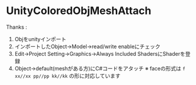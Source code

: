 # UnityColoredObjMeshAttach
Thanks :

1. Objをunityインポート
2. インポートしたObject->Model->read/write enableにチェック
3. Edit->Project Setting->Graphics->Always Included ShadersにShaderを登録
4. Object->default(meshがある方)にC#コードをアタッチ
※ faceの形式は ```f xx//xx pp//pp kk//kk``` の形に対応しています
